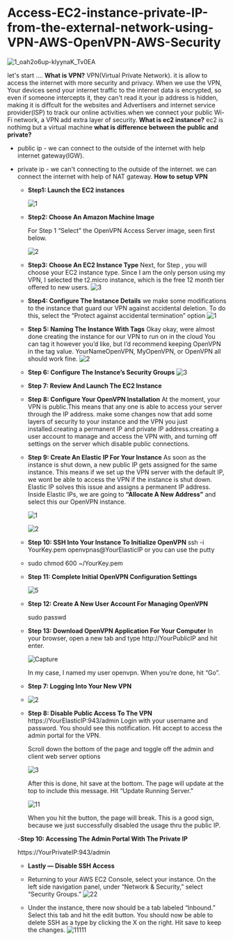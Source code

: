 # **Access-EC2-instance-private-IP-from-the-external-network-using-VPN-AWS-OpenVPN-AWS-Security**

![1_oah2o6up-klyynaK_Tv0EA](https://github.com/Pavithra1640/Deploying-a-Portfolio-on-AWS-S3-using-GitHub-Actions-/assets/165140491/adf78d82-48b6-4547-aa63-2ad09c805757)

let's start ....
**What is VPN?**
VPN(Virtual Private Network). it is allow to access the internet with more security and privacy. When we use the VPN, Your devices send your internet traffic to the internet data is encrypted, so even if someone intercepts it, they can't read it.your ip address is hidden, making it is diffcult for the websites and Advertisers and internet service provider(ISP) to track our online activities.when we connect your public Wi-Fi network, a VPN add extra layer of security.
**What is ec2 instance?**
ec2 is nothimg but a virtual machine
**what is difference between the public and private?**
- public ip - we can connect to the outside of the internet with help internet gateway(IGW).
- private ip - we can't connecting to the outside of the internet. we can connect the internet with help of NAT gateway.
**How to setup VPN**
  
  - **Step1: Launch the EC2 instances**
    
    ![1](https://github.com/Pavithra1640/Deploying-a-Portfolio-on-AWS-S3-using-GitHub-Actions-/assets/165140491/e17e39ea-2dd8-453b-ada0-7ed764ca5f2d)
    
  - **Step2: Choose An Amazon Machine Image**
    
    For Step 1 “Select” the OpenVPN Access Server image, seen first below.
    
    ![2](https://github.com/Pavithra1640/Deploying-a-Portfolio-on-AWS-S3-using-GitHub-Actions-/assets/165140491/faffa42d-c217-4d7e-812e-917db3a417ac)
    

  - **Step3: Choose An EC2 Instance Type**
    Next, for Step , you will choose your EC2 instance type. Since I am the only person using my VPN, I selected the t2.micro instance, which is the free 12 month tier offered to new 
    users.
    ![3](https://github.com/Pavithra1640/Deploying-a-Portfolio-on-AWS-S3-using-GitHub-Actions-/assets/165140491/ed64641f-df53-47ee-af19-cfb733974a81)
    
  - **Step4: Configure The Instance Details**
    we make some modifications to the instance that guard our VPN against accidental deletion. To do this, select the “Protect against accidental termination” option
    ![1](https://github.com/Pavithra1640/Deploying-a-Portfolio-on-AWS-S3-using-GitHub-Actions-/assets/165140491/cb04296b-eff1-479a-b134-03e1b0ed63b3)

  - **Step 5: Naming The Instance With Tags**
    Okay okay, were almost done creating the instance for our VPN to run on in the cloud
    You can tag it however you’d like, but I’d recommend keeping OpenVPN in the tag value. YourNameOpenVPN, MyOpenVPN, or OpenVPN all should work fine.
    ![2](https://github.com/Pavithra1640/Deploying-a-Portfolio-on-AWS-S3-using-GitHub-Actions-/assets/165140491/d9779f62-97a2-4441-892b-d5048aa31fc9)

  - **Step 6: Configure The Instance’s Security Groups**
    ![3](https://github.com/Pavithra1640/Deploying-a-Portfolio-on-AWS-S3-using-GitHub-Actions-/assets/165140491/375dd747-4d4d-4b5a-b31e-21f156a0bb53)
    
  - **Step 7: Review And Launch The EC2 Instance**
    
  - **Step 8: Configure Your OpenVPN Installation**
    At the moment, your VPN is public.This means that any one is able to access your server through the IP address.
    make some changes now that add some layers of security to your instance and the VPN you just installed.creating a permanent IP and private IP address.creating a user account to 
    manage and access the VPN with, and turning off settings on the server which disable public connections.
    
  - **Step 9: Create An Elastic IP For Your Instance**
    As soon as the instance is shut down, a new public IP gets assigned for the same instance. This means if we set up the VPN server with the default IP, we wont be able to access the 
    VPN if the instance is shut down. Elastic IP solves this issue and assigns a permanent IP address.
    Inside Elastic IPs, we are going to **“Allocate A New Address”** and select this our OpenVPN instance.
    
    ![1](https://github.com/Pavithra1640/Deploying-a-Portfolio-on-AWS-S3-using-GitHub-Actions-/assets/165140491/19393169-a9cb-49bf-8548-4014d71584c2)

    ![2](https://github.com/Pavithra1640/Deploying-a-Portfolio-on-AWS-S3-using-GitHub-Actions-/assets/165140491/64bf374e-15b3-42e7-901b-4bec0ce45277)
    
  - **Step 10: SSH Into Your Instance To Initialize OpenVPN**
    ssh -i YourKey.pem openvpnas@YourElasticIP
    or
    you can use the putty
   - sudo chmod 600 ~/YourKey.pem
  - **Step 11: Complete Initial OpenVPN Configuration Settings**
    
    ![5](https://github.com/Pavithra1640/Deploying-a-Portfolio-on-AWS-S3-using-GitHub-Actions-/assets/165140491/94ec3df6-33d0-432b-b99e-8dffd80d24e5)
    
  - **Step 12: Create A New User Account For Managing OpenVPN**
 
     sudo passwd <your password>
    
  - **Step 13: Download OpenVPN Application For Your Computer**
    In your browser, open a new tab and type http://YourPublicIP and hit enter.
    
    ![Capture](https://github.com/Pavithra1640/Deploying-a-Portfolio-on-AWS-S3-using-GitHub-Actions-/assets/165140491/b82603ca-0e2d-4a5a-820d-466b91c6ceb8)

    In my case, I named my user openvpn. When you’re done, hit “Go”.
    
  - **Step 7: Logging Into Your New VPN**
  - ![2](https://github.com/Pavithra1640/Deploying-a-Portfolio-on-AWS-S3-using-GitHub-Actions-/assets/165140491/5bb218fd-a2d6-47fa-afe8-1ed12cd505b8)

  - **Step 8: Disable Public Access To The VPN**
    https://YourElasticIP:943/admin
    Login with your username and password. You should see this notification. Hit accept to access the admin portal for the VPN.

    Scroll down the bottom of the page and toggle off the admin and client web server options
    
    ![3](https://github.com/Pavithra1640/Deploying-a-Portfolio-on-AWS-S3-using-GitHub-Actions-/assets/165140491/227cbd15-22c7-4055-864b-4ab3e6b963b2)

    After this is done, hit save at the bottom. The page will update at the top to include this message. Hit “Update Running Server.”
    
    ![11](https://github.com/Pavithra1640/Deploying-a-Portfolio-on-AWS-S3-using-GitHub-Actions-/assets/165140491/e2931c5f-e9a3-4db2-b102-0a5c18fb48c3)
    
    When you hit the button, the page will break. This is a good sign, because we just successfully disabled the usage thru the public IP.
    
  -**Step 10: Accessing The Admin Portal With The Private IP**
  
    https://YourPrivateIP:943/admin
  
  - **Lastly — Disable SSH Access**
    
  - Returning to your AWS EC2 Console, select your instance. On the left side navigation panel, under “Network & Security,” select “Security Groups.”
    ![22](https://github.com/Pavithra1640/Deploying-a-Portfolio-on-AWS-S3-using-GitHub-Actions-/assets/165140491/34fa796d-6953-4086-9e18-f10465d28214)

  - Under the instance, there now should be a tab labeled “Inbound.” Select this tab and hit the edit button. You should now be able to delete SSH as a type by clicking the X on the 
    right. Hit save to keep the changes.
    ![11111](https://github.com/Pavithra1640/Deploying-a-Portfolio-on-AWS-S3-using-GitHub-Actions-/assets/165140491/30edbf70-be52-4124-bb13-1ca41e75d0f8)
    



